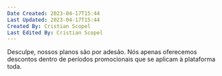 ```yaml
---
Date Created: 2023-04-17T15:44
Last Updated: 2023-04-17T15:44
Created By: Cristian Scopel
Last Edited By: Cristian Scopel
---
```

Desculpe, nossos planos são por adesão. Nós apenas oferecemos descontos dentro de períodos promocionais que se aplicam à plataforma toda.
